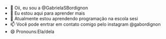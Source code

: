 - 👋 Oii, eu sou a @GabrielaSBordignon
- 👀 Eu estou aqui para aprender mais
- 🌱 Atualmente estou aprendendo programação na escola sesi
- 📫 Você pode enrtrar em contato comigo pelo instagram @gabordignon
- 😄 Pronouns:Ela/dela



